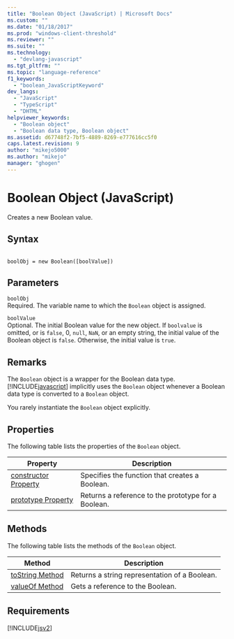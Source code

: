 ```yaml
---
title: "Boolean Object (JavaScript) | Microsoft Docs"
ms.custom: ""
ms.date: "01/18/2017"
ms.prod: "windows-client-threshold"
ms.reviewer: ""
ms.suite: ""
ms.technology: 
  - "devlang-javascript"
ms.tgt_pltfrm: ""
ms.topic: "language-reference"
f1_keywords: 
  - "boolean_JavaScriptKeyword"
dev_langs: 
  - "JavaScript"
  - "TypeScript"
  - "DHTML"
helpviewer_keywords: 
  - "Boolean object"
  - "Boolean data type, Boolean object"
ms.assetid: d67748f2-7bf5-4889-8269-e777616cc5f0
caps.latest.revision: 9
author: "mikejo5000"
ms.author: "mikejo"
manager: "ghogen"
---
```

# Boolean Object (JavaScript)
Creates a new Boolean value.  
  
## Syntax  
  
```  
  
boolObj = new Boolean([boolValue])  
```  
  
## Parameters  
 `boolObj`  
 Required. The variable name to which the `Boolean` object is assigned.  
  
 `boolValue`  
 Optional. The initial Boolean value for the new object. If `boolvalue` is omitted, or is `false`, 0, `null`, `NaN`, or an empty string, the initial value of the Boolean object is `false`. Otherwise, the initial value is `true`.  
  
## Remarks  
 The `Boolean` object is a wrapper for the Boolean data type. [!INCLUDE[javascript](../../javascript/includes/javascript-md.md)] implicitly uses the `Boolean` object whenever a Boolean data type is converted to a `Boolean` object.  
  
 You rarely instantiate the `Boolean` object explicitly.  
  
## Properties  
 The following table lists the properties of the `Boolean` object.  
  
|Property|Description|  
|--------------|-----------------|  
|[constructor Property](../../javascript/reference/constructor-property-boolean.md)|Specifies the function that creates a Boolean.|  
|[prototype Property](../../javascript/reference/prototype-property-boolean.md)|Returns a reference to the prototype for a Boolean.|  
  
<a name="js56jsobjarraymeth"></a>   
## Methods  
 The following table lists the methods of the `Boolean` object.  
  
|Method|Description|  
|------------|-----------------|  
|[toString Method](../../javascript/reference/tostring-method-boolean-1.md)|Returns a string representation of a Boolean.|  
|[valueOf Method](../../javascript/reference/valueof-method-boolean.md)|Gets a reference to the Boolean.|  
  
## Requirements  
 [!INCLUDE[jsv2](../../javascript/reference/includes/jsv2-md.md)]